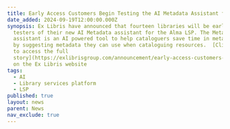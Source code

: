 ```yaml
---
title: Early Access Customers Begin Testing the AI Metadata Assistant for Alma
date_added: 2024-09-19T12:00:00.000Z
synopsis: Ex Libris have announced that fourteen libraries will be early access
  testers of their new AI Metadata assistant for the Alma LSP. The Metadata
  assistant is an AI powered tool to help cataloguers save time in metadata work
  by suggesting metadata they can use when cataloguing resources.  [Click here
  to access the full
  story](https://exlibrisgroup.com/announcement/early-access-customers-begin-testing-the-ai-metadata-assistant-for-alma/)
  on the Ex Libris website
tags:
  - AI
  - Library services platform
  - LSP
published: true
layout: news
parent: News
nav_exclude: true
---
```


